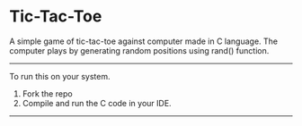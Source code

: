 # Tic-Tac-Toe

A simple game of tic-tac-toe against computer made in C language. The computer plays by generating random positions using rand() function.
 _______________________________________________________________

To run this on your system.

1. Fork the repo
2. Compile and run the C code in your IDE.
_______________________________________________
